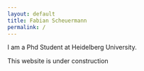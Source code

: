 ```yaml
---
layout: default
title: Fabian Scheuermann
permalink: / 
---
```


I am a Phd Student at Heidelberg University.


This website is under construction